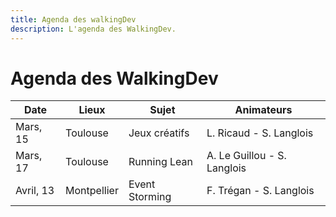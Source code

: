 ```yaml
---
title: Agenda des walkingDev
description: L'agenda des WalkingDev.
---
```


# Agenda des WalkingDev


| Date       | Lieux       | Sujet             | Animateurs                     |
| ---------- | ----------- | ----------------- | ------------------------------ |
| Mars, 15   | Toulouse    | Jeux créatifs     | L. Ricaud - S. Langlois        |
| Mars, 17   | Toulouse    | Running Lean      | A. Le Guillou - S. Langlois    |
| Avril, 13  | Montpellier | Event Storming    | F. Trégan - S. Langlois        |
